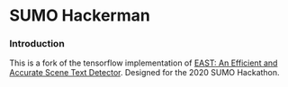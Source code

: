 # SUMO Hackerman

### Introduction
This is a fork of the tensorflow implementation of [EAST: An Efficient and Accurate Scene Text Detector](https://arxiv.org/abs/1704.03155v2). Designed for the 2020 SUMO Hackathon.


